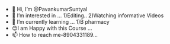 - 👋 Hi, I’m @PavankumarSuntyal
- 👀 I’m interested in ...
1)Editing..
2)Watching informative Videos
- 🌱 I’m currently learning ...
  1)B pharmacy
- 😊I am Happy with this Course ...
- 📫 How to reach me-8904331189...

<!---
PavankumarSuntyal/PavankumarSuntyal is a ✨ special ✨ repository because its `README.md` (this file) appears on your GitHub profile.
You can click the Preview link to take a look at your changes.
--->
